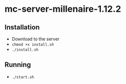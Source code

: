 # mc-server-millenaire-1.12.2
## Installation
- Download to the server
- ```chmod +x install.sh```
- ```./install.sh```

## Running
- ```./start.sh```